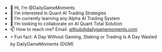 - 👋 Hi, I’m @DailyGameMoments
- 👀 I’m interested in Quant AI Trading Strategies
- 🌱 I’m currently learning any Alpha AI Trading System
- 💞️ I’m looking to collaborate on AI Quant Total Solution
- 📫 How to reach me? Email: github@dailygamemoments.com 
- ⚡ Fun fact: A Day Without Gaming, Staking or Trading Is A Day Wasted by DailyGameMoments (DGM)

<!---
DailyGameMoments/DailyGameMoments is a ✨ special ✨ repository because its `README.md` (this file) appears on your GitHub profile.
You can click the Preview link to take a look at your changes.
--->

